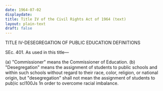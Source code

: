 ```yaml
---
date: 1964-07-02
displaydate: 
title: Title IV of the Civil Rights Act of 1964 (text)
layout: plain-text
draft: false
---
```

TITLE IV-DESEGREGATION OF PUBLIC EDUCATION
DEFINITIONS

SEc. 401. As used in this title—

(a) "Commissioner" means the Commissioner of Education.
(b) "Desegregation" means the assignment of students to public schools and within such schools without regard to their race, color, religion, or national origin, but "desegregation" shall not mean the assignment of students to pub)ic scl100Js 1n order to overcome racial imbalance.
